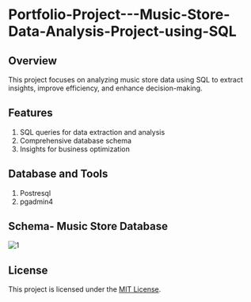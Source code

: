 # Portfolio-Project---Music-Store-Data-Analysis-Project-using-SQL

## Overview
This project focuses on analyzing music store data using SQL to extract insights, improve efficiency, and enhance decision-making.

## Features
1. SQL queries for data extraction and analysis
2. Comprehensive database schema
3. Insights for business optimization

## Database and Tools
1. Postresql
2. pgadmin4

## Schema- Music Store Database
 

 ![1](https://github.com/rogASHISH/Portfolio-Project---Music-Store-Data-Analysis-Project-using-SQL/assets/151386180/e87d0e70-506e-42d0-9f72-85b0d3a86c0e)

 ## License
This project is licensed under the [MIT License](LICENSE).
